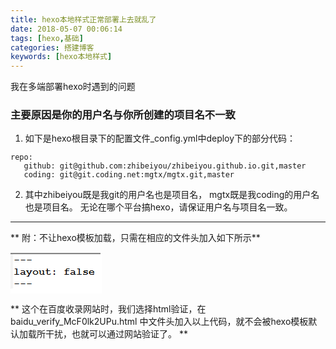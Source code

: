 ```yaml
---
title: hexo本地样式正常部署上去就乱了
date: 2018-05-07 00:06:14
tags: [hexo,基础]
categories: 搭建博客
keywords: [hexo本地样式]
---
```

我在多端部署hexo时遇到的问题
 <!--more-->
 ### 主要原因是你的用户名与你所创建的项目名不一致
 1. 如下是hexo根目录下的配置文件_config.yml中deploy下的部分代码：
 ```
 repo:
    github: git@github.com:zhibeiyou/zhibeiyou.github.io.git,master
    coding: git@git.coding.net:mgtx/mgtx.git,master
 ``` 
 
 2. 其中zhibeiyou既是我git的用户名也是项目名，
 mgtx既是我coding的用户名也是项目名。
 无论在哪个平台搞hexo，请保证用户名与项目名一致。
 
 ---
 
 ** 附：不让hexo模板加载，只需在相应的文件头加入如下所示**
 
 ![](data:image/png;base64,iVBORw0KGgoAAAANSUhEUgAAAJIAAABCCAYAAAC8RY+hAAAAAXNSR0IArs4c%0A6QAAAARnQU1BAACxjwv8YQUAAAAJcEhZcwAADsIAAA7CARUoSoAAAAT2SURB%0AVHhe7Vw7cuJAEG35As58AnDg8gnECWATR5uSQTkyCdmGmzkRiasgsm+wEZzA%0AnMDlwOICduQbaGc0ktAXZoQKd1c9VVG2Rc/Mm/dab3pkgff9/R0RDjDQkoHL%0Ay8u4pff8/IxEakkimhGNx2OTSPf390gkZERrBp6enkwifX5+RldXV/T19UX6%0AJw4w0IaBi3wS6WTCAQbaMHCROhEcqQ19aJMyAEdCLnTCABypExrRCRwJOdAJ%0AA3CkTmhEJ3Ak5EAnDMCROqERnTQ60m4xIM/z6l/TTcZc13GQRCYDuLMtUzd2%0AqFEjsZNEJiDUSDJ1Y4cajsROEpmA4EgydWOHGo7EThKZgOBIMnVjhxqOxE4S%0AmYDgSDJ1Y4cajsROEpmA4EgydWOHGo7EThKZgOBIMnVjh7rZkXYLGuT/+z9Y%0A0I4dfFtAO1oMPBosfmYGm2n1KQpnLMz1aHak3gO9RhFFUUiBbysY17iQ3rdE%0A2/fw7AD1YzajlU9BqLncv14fem5YmOuBGslNTufoUGcw3dK1Y944D/TDDU6u%0AkeofbJtS9uhboyVvaNq0dJbbeAPKr0r5pcI8Y2eWrvRBvP2ykZ4f0UqHrUaF%0AB/Xql5cUV3FMV51SXkZmYBo1zPUof64D6/jNtPaBxPJ8q2PndHMdV9ltpD+2%0Anf8Z/5EdYaSWtoj8IAqLbzT+tZ6oeJpE63IfhXPqzTCI1KoZ+cr30yMMfP1d%0ABEfPRetJHDfZD1Lbn+l3HU1ULBWCm+AnseRHOViWM6+GVbk43tXhNkf0sOTF%0AjFHkr+7ccbQmgg4nkQ5xTySTDCUhkgnukybpt5BczYJXyLUkzD2RbKmzi2uT%0ASLX82V7YCS86ScoXZNZFRYvsMnY2jbRlBzVScVnRy0t/puuC0jFckiKVtrOx%0AWaY2j6TD/GBOwzR090Fv6vfJXXYm62R4pxqrJeLf/nFxV/NlGm/Jny36hOc0%0AfDvrJ8vcfqnefWiWtRbpe2lZ0I81UbsSct2WnFgj6XpCDU4BqcUp25WoK6p2%0A2sN5QD5tafa4oMVfXTxM6E/N7uXto7pNN5P36aZvy6iEODf+bGc0XBZ3iEYP%0AxfvY3MLpXd/GXamVvrCT1CuUeS33F7floKc5UuIg/u9flG1KVKFX60gakNrC%0AvuhJrWZVN8q9r6+UQmGY9OkHL5TlXf9GpVX+UFf2eKboqjv6dFPO7aSgrxbc%0A3RTbVvy78mfRabwRKd3z6z38UZesOm6vjU7DeXxLZzUqbSiyTU6Loru+Rkrr%0AF7POVl75wru0JuuifJ0UzHG7SoGb1EGHivekCN+P21D4FsZWMWtTvB8cNz+f%0A2uK7m2I7LVxr+cuPa8WfvR5N4+Y3NOWNTRFju02Gpzs951fb6C2ndixtq8tq%0AKWRxzSGEIwMn1kiuU9rQo6mwaY4kciWPdfxpNZLt1LK1N7kxaNsOcWIYwCdt%0AxUjFG+h5HIk3B0DXAQNnrpE6QIwuWDIAR2IpizxQcCR5mrFEDEdiKYs8UHAk%0AeZqxRAxHYimLPFBwJHmasUQMR2IpizxQcCR5mrFEjG+1ZSmLPFD4X5s8zVgi%0ARo3EUhZ5oFAjydOMJWI4EktZ5IGCI8nTjCViOBJLWeSBgiPJ04wl4vhTJCyR%0AAZQoBi5EoQVYtgwgkdhKIwsYEkmWXmzRIpHYSiMLGBJJll5s0SKR2EojCxgS%0ASZZebNH+Bwf3x21xabxVAAAAAElFTkSuQmCC)
 
 ** 这个在百度收录网站时，我们选择html验证，在baidu_verify_McF0lk2UPu.html
 中文件头加入以上代码，就不会被hexo模板默认加载所干扰，也就可以通过网站验证了。 **
 